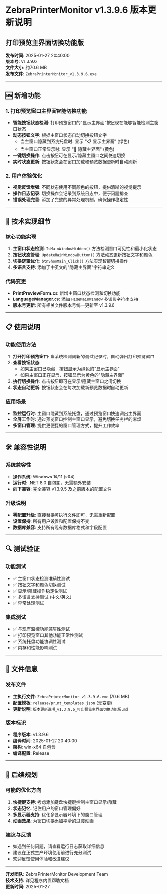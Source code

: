 # ZebraPrinterMonitor v1.3.9.6 版本更新说明
## 打印预览主界面切换功能版

**发布时间**: 2025-01-27 20:40:00  
**版本号**: v1.3.9.6  
**文件大小**: 约70.6 MB  
**发布文件**: `ZebraPrinterMonitor_v1.3.9.6.exe`

---

## 🆕 新增功能

### 1. 打印预览窗口主界面智能切换功能
- **智能按钮状态检测**: 打印预览窗口的"显示主界面"按钮现在能够智能检测主窗口状态
- **动态按钮文字**: 根据主窗口状态自动切换按钮文字
  - 当主窗口隐藏到系统托盘时: 显示 "📋 显示主界面" (绿色)
  - 当主窗口正常显示时: 显示 "🔽 隐藏主界面" (黄色)
- **一键切换操作**: 点击按钮可在显示/隐藏主窗口之间快速切换
- **实时状态更新**: 按钮状态会在窗口加载和预览数据更新时自动刷新

### 2. 用户体验优化
- **视觉反馈增强**: 不同状态使用不同颜色的按钮，提供清晰的视觉提示
- **操作日志记录**: 切换操作会记录到系统日志中，便于问题排查
- **错误处理完善**: 添加了完整的异常处理机制，确保操作稳定性

---

## 🔧 技术实现细节

### 核心功能实现
1. **主窗口状态检测**: `IsMainWindowHidden()` 方法检测窗口可见性和最小化状态
2. **按钮状态管理**: `UpdateMainWindowButton()` 方法动态更新按钮文字和颜色
3. **切换逻辑优化**: `btnShowMain_Click()` 方法实现智能切换操作
4. **多语言支持**: 添加了中英文的"隐藏主界面"字符串定义

### 代码变更
- **PrintPreviewForm.cs**: 新增主窗口状态检测和切换功能
- **LanguageManager.cs**: 添加 `HideMainWindow` 多语言字符串支持
- **版本号更新**: 所有相关文件版本号统一更新至 v1.3.9.6

---

## 📋 使用说明

### 功能使用方法
1. **打开打印预览窗口**: 当系统检测到新的测试记录时，自动弹出打印预览窗口
2. **查看按钮状态**: 
   - 如果主窗口已隐藏，按钮显示为绿色的"显示主界面"
   - 如果主窗口正在显示，按钮显示为黄色的"隐藏主界面"
3. **执行切换操作**: 点击按钮即可在显示/隐藏主窗口之间切换
4. **状态自动更新**: 按钮状态会在每次加载新预览数据时自动更新

### 应用场景
- **监控运行时**: 主窗口隐藏到系统托盘，通过预览窗口快速调出主界面
- **全屏工作时**: 通过预览窗口控制主窗口显示，避免切换任务栏的麻烦
- **多窗口管理**: 提供更便捷的窗口管理方式，提升工作效率

---

## 🛠️ 兼容性说明

### 系统兼容性
- **操作系统**: Windows 10/11 (x64)
- **运行时**: .NET 8.0 自包含，无需额外安装
- **向下兼容**: 完全兼容 v1.3.9.5 及之前版本的配置文件

### 升级说明
- **零配置升级**: 直接替换可执行文件即可，无需重新配置
- **设置保持**: 所有用户设置和配置保持不变
- **数据库兼容**: 支持所有现有数据库格式和字段配置

---

## 🔍 测试验证

### 功能测试
- ✅ 主窗口状态检测准确性测试
- ✅ 按钮文字和颜色切换测试  
- ✅ 显示/隐藏操作稳定性测试
- ✅ 多语言支持测试 (中文/英文)
- ✅ 异常处理测试

### 集成测试
- ✅ 与现有监控功能兼容性测试
- ✅ 打印预览窗口其他功能正常性测试
- ✅ 系统托盘功能协调性测试
- ✅ 内存和性能影响测试

---

## 📁 文件信息

### 发布文件
- **主执行文件**: `ZebraPrinterMonitor_v1.3.9.6.exe` (70.6 MB)
- **配置模板**: `release/print_templates.json` (无变更)
- **更新说明**: `版本更新说明_v1.3.9.6_打印预览主界面切换功能版.md`

### 版本标识
- **程序版本**: v1.3.9.6
- **编译时间**: 2025-01-27 20:40:00
- **架构**: win-x64 自包含
- **编译配置**: Release

---

## 🔄 后续规划

### 可能的优化方向
1. **快捷键支持**: 考虑添加键盘快捷键控制主窗口显示/隐藏
2. **状态记忆**: 记住用户的窗口管理偏好
3. **多显示器支持**: 优化多显示器环境下的窗口管理
4. **动画效果**: 为窗口切换添加平滑的过渡动画

### 建议与反馈
- 如遇到任何问题，请查看运行日志获取详细信息
- 建议在正式生产环境使用前进行充分测试
- 欢迎反馈使用体验和改进建议

---

**开发团队**: ZebraPrinterMonitor Development Team  
**技术支持**: 详见程序内置帮助文档  
**更新时间**: 2025-01-27 